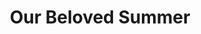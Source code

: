 ---
title: "Our Beloved Summer"
tags: ["film"]
categories: ["life"]
comment: true
draft: true
cover:
    image: "images/film_review/obs_cover.jpg"
    relative: false
---
